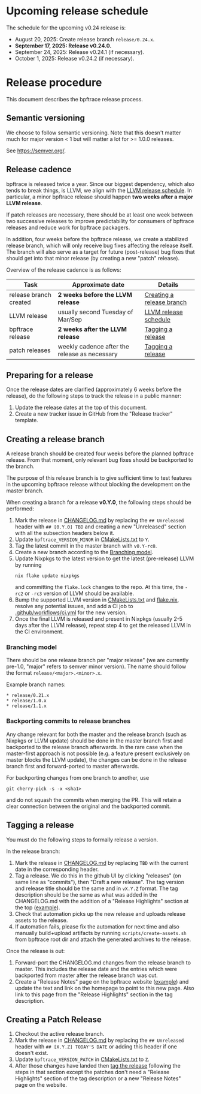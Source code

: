 # Upcoming release schedule

The schedule for the upcoming v0.24 release is:
- August 20, 2025: Create release branch `release/0.24.x`.
- **September 17, 2025: Release v0.24.0.**
- September 24, 2025: Release v0.24.1 (if necessary).
- October 1, 2025: Release v0.24.2 (if necessary).

# Release procedure

This document describes the bpftrace release process.

## Semantic versioning

We choose to follow semantic versioning. Note that this doesn't matter much for
major version < 1 but will matter a lot for >= 1.0.0 releases.

See https://semver.org/.

## Release cadence

bpftrace is released twice a year. Since our biggest dependency, which also
tends to break things, is LLVM, we align with the [LLVM release
schedule](https://llvm.org/docs/HowToReleaseLLVM.html). In particular, a minor
bpftrace release should happen **two weeks after a major LLVM release**.

If patch releases are necessary, there should be at least one week between two
successive releases to improve predictability for consumers of bpftrace releases
and reduce work for bpftrace packagers.

In addition, four weeks before the bpftrace release, we create a stabilized
release branch, which will only receive bug fixes affecting the release itself.
The branch will also serve as a target for future (post-release) bug fixes that
should get into that minor release (by creating a new "patch" release).

Overview of the release cadence is as follows:

| Task                   | Approximate date                                 | Details                                                              |
| ---------------------- | ------------------------------------------------ | -------------------------------------------------------------------- |
| release branch created | **2 weeks before the LLVM release**              | [Creating a release branch](#creating-a-release-branch)              |
| LLVM release           | usually second Tuesday of Mar/Sep                | [LLVM release schedule](https://llvm.org/docs/HowToReleaseLLVM.html) |
| bpftrace release       | **2 weeks after the LLVM release**               | [Tagging a release](#tagging-a-release)                              |
| patch releases         | weekly cadence after the release as necessary    | [Tagging a release](#tagging-a-release)                              |

## Preparing for a release

Once the release dates are clarified (approximately 6 weeks before the release),
do the following steps to track the release in a public manner:

1. Update the release dates at the top of this document.
1. Create a new tracker issue in GitHub from the "Release tracker" template.

## Creating a release branch

A release branch should be created four weeks before the planned bpftrace
release. From that moment, only relevant bug fixes should be backported to the
branch.

The purpose of this release branch is to give sufficient time to test features
in the upcoming bpftrace release without blocking the development on the master
branch.

When creating a branch for a release **v0.Y.0**, the following steps should be
performed:

1. Mark the release in [CHANGELOG.md](../CHANGELOG.md) by replacing the `##
   Unreleased` header with `## [0.Y.0] TBD` and creating a new "Unreleased"
   section with all the subsection headers below it.
1. Update `bpftrace_VERSION_MINOR` in [CMakeLists.txt](../CMakeLists.txt) to
   `Y`.
1. Tag the latest commit in the master branch with `v0.Y-rc0`.
1. Create a new branch according to the [Branching model](#branching-model).
1. Update Nixpkgs to the latest version to get the latest (pre-release) LLVM by
   running
   ```
   nix flake update nixpkgs
   ```
   and committing the `flake.lock` changes to the repo. At this time, the `-rc2`
   or `-rc3` version of LLVM should be available.
1. Bump the supported LLVM version in [CMakeLists.txt](../CMakeLists.txt) and
   [flake.nix](../flake.nix), resolve any potential issues, and add a CI job to
   [.github/workflows/ci.yml](../.github/workflows/ci.yml) for the new version.
1. Once the final LLVM is released and present in Nixpkgs (usually 2-5 days
   after the LLVM release), repeat step 4 to get the released LLVM in the CI
   environment.

### Branching model

There should be one release branch per "major release" (we are currently
pre-1.0, "major" refers to semver minor version). The name should follow the
format `release/<major>.<minor>.x`.

Example branch names:

    * release/0.21.x
    * release/1.0.x
    * release/1.1.x

### Backporting commits to release branches

Any change relevant for both the master and the release branch (such as Nixpkgs
or LLVM update) should be done in the master branch first and backported to the
release branch afterwards. In the rare case when the master-first approach is
not possible (e.g. a feature present exclusively on master blocks the LLVM
update), the changes can be done in the release branch first and forward-ported
to master afterwards.

For backporting changes from one branch to another, use
```
git cherry-pick -s -x <sha1>
```
and do not squash the commits when merging the PR. This will retain a clear
connection between the original and the backported commit.

## Tagging a release

You must do the following steps to formally release a version.

In the release branch:

1. Mark the release in [CHANGELOG.md](../CHANGELOG.md) by replacing `TBD` with
   the current date in the corresponding header.
1. Tag a release. We do this in the github UI by clicking "releases" (on same
   line as "commits"), then "Draft a new release". The tag version and release
   title should be the same and in `vX.Y.Z` format. The tag description should
   be the same as what was added in the CHANGELOG.md with the addition of a "Release
   Highlights" section at the top ([example](https://github.com/bpftrace/bpftrace/releases/tag/v0.24.0)).
1. Check that automation picks up the new release and uploads release assets to
   the release.
1. If automation fails, please fix the automation for next time and also
   manually build+upload artifacts by running `scripts/create-assets.sh` from
   bpftrace root dir and attach the generated archives to the release.

Once the release is out:
1. Forward-port the CHANGELOG.md changes from the release branch to master. This
   includes the release date and the entries which were backported from master
   after the release branch was cut.
1. Create a "Release Notes" page on the bpftrace website ([example](https://bpftrace.org/release-024-notes))
   and update the text and link on the homepage to point to this new page.
   Also link to this page from the "Release Highlights" section in the tag
   description.

## Creating a Patch Release

1. Checkout the active release branch.
1. Mark the release in [CHANGELOG.md](../CHANGELOG.md) by replacing the `##
   Unreleased` header with `## [X.Y.Z] TODAY'S DATE` or adding this header
   if one doesn't exist.
1. Update `bpftrace_VERSION_PATCH` in [CMakeLists.txt](../CMakeLists.txt) to
   `Z`.
1. After those changes have landed then [tag the release](#tagging-a-release)
   following the steps in that section except the patches don't need a
   "Release Highlights" section of the tag description or a new "Release Notes"
   page on the website.
